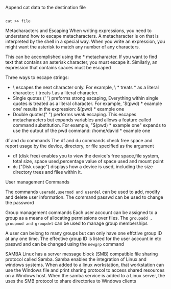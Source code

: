 Append cat data to the destination file 
```

cat >> file

```


Metacharacters and Escaping 
When writing expressions, you need to understand how to escape metacharacters. A metacharacter is on that is interpreted by the shell in a special way. When you write an expression, you might want the asterisk to match any number of any characters.

This can be accomplished using the * metacharacter. If you want to find text that contains an asterisk character, you must escape it. Similarly, an expression that contains spaces must be escaped 

Three ways to escape strings: 

* \ escapes the next character only. For example, \ * treats * as a literal character; \\ treats \ as a literal character.
* Single quotes ('  ') preforms strong escaping, Everything within single quotes is treated as a literal character. For example, '$(pwd) * example one' results in the expression: &(pwd) * example one
* Double quotes(" ") performs weak escaping. This escapes metacharacters but expands variables and allows a feature called command substitution. For example, "$(pwd) * example one" expands to use the output of the pwd command:  /home/david * example one

df and du commands
The df and du commands check free space and report usage by the device, directory, or file specified as the argument 

* df (disk free) enables you to view the device's free space,file system, total size, space used,percentage value of space used and mount point
* `du` ("Disk usage") displays how a device is used, including the size directory trees and files within it.

User management Commands 

The commands `useradd,usermod and userdel` can be used to add, modify and delete user information. The command passwd can be used to change the password

Group management commands
Each user account can be assigned to a group as a means of allocating permissions over files. The `groupadd , groupmod and groupdel` can be used to manage group memberships

A user can belong to many groups but can only have one effctive group ID at any one time. The effective group ID is listed for the user account in etc passwd and can be changed using the `newgrp` command 


SAMBA 
Linux has a server message block (SMB) compatible file sharing protocol called Samba. Samba enables the integration of Linux and windows systems. When added to a linux workstation, that workstation can use the Windows file and print sharing protocol to access shared resources on a Windows host. When the samba service is added to a Linux server, the uses the SMB protocol to share directories to Windows clients 
